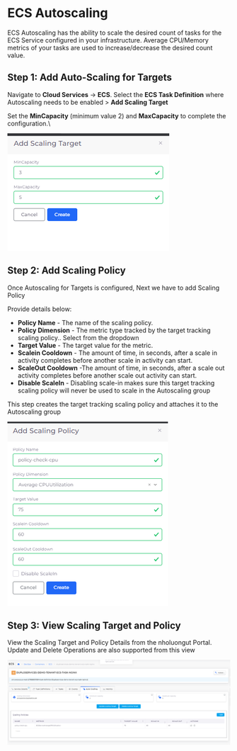 # ECS Autoscaling

ECS Autoscaling has the ability to scale the desired count of tasks for the ECS Service configured in your infrastructure. Average CPU/Memory metrics of your tasks are used to increase/decrease the desired count value.

## Step 1: Add Auto-Scaling for Targets

Navigate to **Cloud Services** -> **ECS**. Select the **ECS Task Definition** where Autoscaling needs to be enabled > **Add Scaling Target**

Set the **MinCapacity** (minimum value 2) and **MaxCapacity** to complete the configuration.\


<div align="left">

<img src="../../../../.gitbook/assets/image (53).png" alt="">

</div>

## Step 2: Add Scaling Policy

Once Autoscaling for Targets is configured, Next we have to add Scaling Policy

Provide details below:

* **Policy Name** - The name of the scaling policy.
* **Policy Dimension** - The metric type tracked by the target tracking scaling policy.. Select from the dropdown
* **Target Value** -  The target value for the metric.&#x20;
* **Scalein Cooldown** - The amount of time, in seconds, after a scale in activity completes before another scale in activity can start.
* **ScaleOut Cooldown** -The amount of time, in seconds, after a scale out activity completes before another scale out activity can start.
* **Disable ScaleIn** - Disabling scale-in makes sure this target tracking scaling policy will never be used to scale in the Autoscaling group

This step creates the target tracking scaling policy and attaches it to the Autoscaling group

<div align="left">

<img src="../../../../.gitbook/assets/image (196).png" alt="">

</div>

## Step 3: View Scaling Target and Policy

View the Scaling Target and Policy Details from the nholuongut Portal. Update and Delete Operations are also supported from this view

![](<../../../../.gitbook/assets/image (182).png>)
